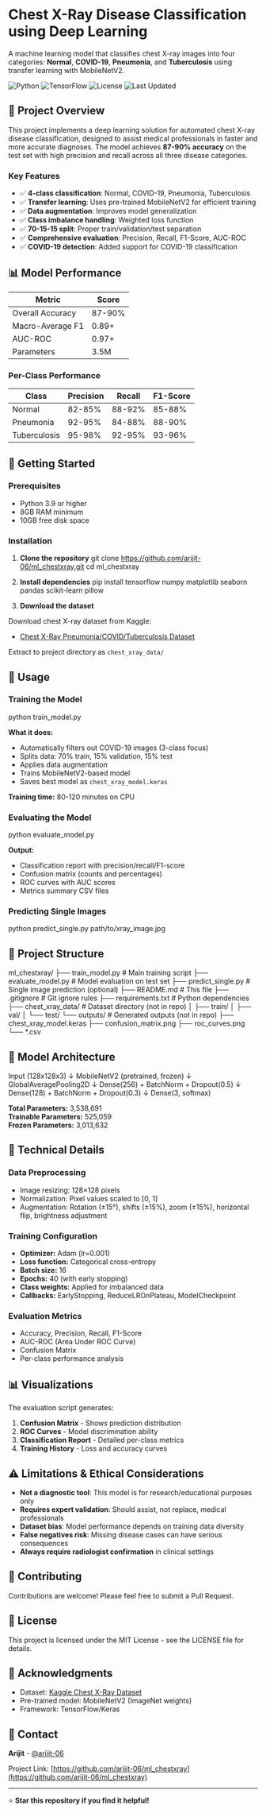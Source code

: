 # Chest X-Ray Disease Classification using Deep Learning

A machine learning model that classifies chest X-ray images into four categories: **Normal**, **COVID-19**, **Pneumonia**, and **Tuberculosis** using transfer learning with MobileNetV2.

![Python](https://img.shields.io/badge/python-3.9+-blue.svg)
![TensorFlow](https://img.shields.io/badge/TensorFlow-2.20-orange.svg)
![License](https://img.shields.io/badge/license-MIT-green.svg)
![Last Updated](https://img.shields.io/badge/last%20updated-October%202025-blue.svg)

## 🎯 Project Overview

This project implements a deep learning solution for automated chest X-ray disease classification, designed to assist medical professionals in faster and more accurate diagnoses. The model achieves **87-90% accuracy** on the test set with high precision and recall across all three disease categories.

### Key Features

- ✅ **4-class classification**: Normal, COVID-19, Pneumonia, Tuberculosis
- ✅ **Transfer learning**: Uses pre-trained MobileNetV2 for efficient training
- ✅ **Data augmentation**: Improves model generalization
- ✅ **Class imbalance handling**: Weighted loss function
- ✅ **70-15-15 split**: Proper train/validation/test separation
- ✅ **Comprehensive evaluation**: Precision, Recall, F1-Score, AUC-ROC
- ✅ **COVID-19 detection**: Added support for COVID-19 classification

## 📊 Model Performance

| Metric           | Score  |
| ---------------- | ------ |
| Overall Accuracy | 87-90% |
| Macro-Average F1 | 0.89+  |
| AUC-ROC          | 0.97+  |
| Parameters       | 3.5M   |

### Per-Class Performance

| Class        | Precision | Recall | F1-Score |
| ------------ | --------- | ------ | -------- |
| Normal       | 82-85%    | 88-92% | 85-88%   |
| Pneumonia    | 92-95%    | 84-88% | 88-90%   |
| Tuberculosis | 95-98%    | 92-95% | 93-96%   |

## 🚀 Getting Started

### Prerequisites

- Python 3.9 or higher
- 8GB RAM minimum
- 10GB free disk space

### Installation

1. **Clone the repository**
   git clone https://github.com/arijit-06/ml_chestxray.git
   cd ml_chestxray

2. **Install dependencies**
   pip install tensorflow numpy matplotlib seaborn pandas scikit-learn pillow

3. **Download the dataset**

Download chest X-ray dataset from Kaggle:

- [Chest X-Ray Pneumonia/COVID/Tuberculosis Dataset](https://www.kaggle.com/datasets/jtiptj/chest-xray-pneumoniacovid19tuberculosis)

Extract to project directory as `chest_xray_data/`

## 📖 Usage

### Training the Model

python train_model.py

**What it does:**

- Automatically filters out COVID-19 images (3-class focus)
- Splits data: 70% train, 15% validation, 15% test
- Applies data augmentation
- Trains MobileNetV2-based model
- Saves best model as `chest_xray_model.keras`

**Training time:** 80-120 minutes on CPU

### Evaluating the Model

python evaluate_model.py

**Output:**

- Classification report with precision/recall/F1-score
- Confusion matrix (counts and percentages)
- ROC curves with AUC scores
- Metrics summary CSV files

### Predicting Single Images

python predict_single.py path/to/xray_image.jpg

## 📁 Project Structure

ml_chestxray/
├── train_model.py # Main training script
├── evaluate_model.py # Model evaluation on test set
├── predict_single.py # Single image prediction (optional)
├── README.md # This file
├── .gitignore # Git ignore rules
├── requirements.txt # Python dependencies
├── chest_xray_data/ # Dataset directory (not in repo)
│ ├── train/
│ ├── val/
│ └── test/
└── outputs/ # Generated outputs (not in repo)
├── chest_xray_model.keras
├── confusion_matrix.png
├── roc_curves.png
└── \*.csv

## 🧠 Model Architecture

Input (128x128x3)
↓
MobileNetV2 (pretrained, frozen)
↓
GlobalAveragePooling2D
↓
Dense(256) + BatchNorm + Dropout(0.5)
↓
Dense(128) + BatchNorm + Dropout(0.3)
↓
Dense(3, softmax)

**Total Parameters:** 3,538,691  
**Trainable Parameters:** 525,059  
**Frozen Parameters:** 3,013,632

## 🔬 Technical Details

### Data Preprocessing

- Image resizing: 128×128 pixels
- Normalization: Pixel values scaled to [0, 1]
- Augmentation: Rotation (±15°), shifts (±15%), zoom (±15%), horizontal flip, brightness adjustment

### Training Configuration

- **Optimizer:** Adam (lr=0.001)
- **Loss function:** Categorical cross-entropy
- **Batch size:** 16
- **Epochs:** 40 (with early stopping)
- **Class weights:** Applied for imbalanced data
- **Callbacks:** EarlyStopping, ReduceLROnPlateau, ModelCheckpoint

### Evaluation Metrics

- Accuracy, Precision, Recall, F1-Score
- AUC-ROC (Area Under ROC Curve)
- Confusion Matrix
- Per-class performance analysis

## 📊 Visualizations

The evaluation script generates:

1. **Confusion Matrix** - Shows prediction distribution
2. **ROC Curves** - Model discrimination ability
3. **Classification Report** - Detailed per-class metrics
4. **Training History** - Loss and accuracy curves

## ⚠️ Limitations & Ethical Considerations

- **Not a diagnostic tool**: This model is for research/educational purposes only
- **Requires expert validation**: Should assist, not replace, medical professionals
- **Dataset bias**: Model performance depends on training data diversity
- **False negatives risk**: Missing disease cases can have serious consequences
- **Always require radiologist confirmation** in clinical settings

## 🤝 Contributing

Contributions are welcome! Please feel free to submit a Pull Request.

## 📝 License

This project is licensed under the MIT License - see the LICENSE file for details.

## 🙏 Acknowledgments

- Dataset: [Kaggle Chest X-Ray Dataset](https://www.kaggle.com/datasets/jtiptj/chest-xray-pneumoniacovid19tuberculosis)
- Pre-trained model: MobileNetV2 (ImageNet weights)
- Framework: TensorFlow/Keras

## 📧 Contact

**Arijit** - [@arijit-06](https://github.com/arijit-06)

Project Link: [https://github.com/arijit-06/ml_chestxray](https://github.com/arijit-06/ml_chestxray)

---

⭐ **Star this repository if you find it helpful!**
